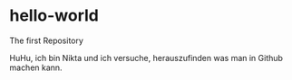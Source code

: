 # hello-world
The first Repository


HuHu, ich bin Nikta und ich versuche, herauszufinden was man in Github machen kann. 

